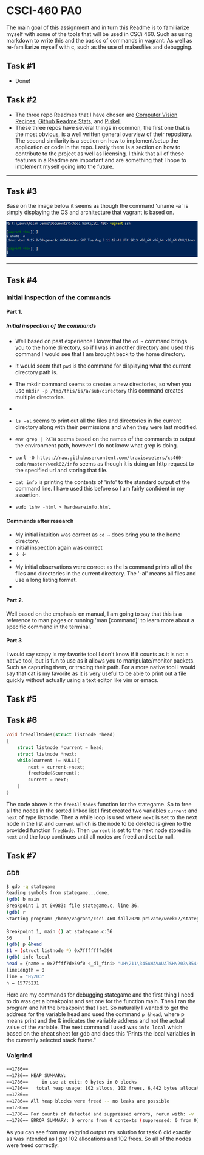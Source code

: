 # __CSCI-460 PA0__
The main goal of this assignment and in turn this Readme is to familiarize myself with some of the tools that will be used in CSCi 460. Such as using markdown to write this and the basics of commands in vagrant. As well as re-familiarize myself with c, such as the use of makesfiles and debugging.

## Task #1
* Done!
## Task #2
 * The three repo Readmes that I have chosen are [Computer Vision Recipes](https://github.com/microsoft/computervision-recipes), [Github Readme Stats](https://github.com/anuraghazra/github-readme-stats), and [Piskel](https://github.com/piskelapp/piskel). 
 * These three repos have several things in common, the first one that is the most obvious, is a well written general overview of their repository. The second similarity is a section on how to implement/setup the application or code in the repo. Lastly there is a section on how to contribute to the project as well as licensing. I think that all of these features in a Readme are important and are something that I hope to implement myself going into the future.
 ****
## Task #3
Base on the image below it seems as though the command 'uname -a' is simply displaying the OS and architecture that vagrant is based on.
 
![Using the uname -a command](uname.png)
*****
## Task #4
### Initial inspection of the commands
#### Part 1.
##### Initial inspection of the commands
  - Well based on past experience I know that the ```cd ~``` command brings you to the home directory, so if I was in another directory and used this command I would see that I am brought back to the home directory.
  - It would seem that ```pwd``` is the command for displaying what the current directory path is.
  - The mkdir command seems to creates a new directories, so when you use ```mkdir -p /tmp/this/is/a/sub/directory``` this command creates multiple directories.
  -  
  - ```ls -al``` seems to print out all the files and directories in the current directory along with their permissions and when they were last modified.
  -  ```env grep | PATH``` seems based on the names of the commands to output the environment path, however I do not know what grep is doing.
  
  - ```curl -O https://raw.githubusercontent.com/traviswpeters/cs460-code/master/week02/info``` seems as though it is doing an http request to the specified url and storing that file. 
  - ```cat info``` is printing the contents of 'info' to the standard output of the command line. I have used this before so I am fairly confident in my assertion.
  - ```sudo lshw -html > hardwareinfo.html```
#### Commands after research
  - My initial intuition was correct as ```cd ~``` does bring you to the home directory.
  - Initial inspection again was correct
  - &darr; &darr;
  - 
  - My initial observations were correct as the ls command prints all of the files and directories in the current directory. The '-al' means all files and use a long listing format.
  - 
#### Part 2.
Well based on the emphasis on manual, I am going to say that this is a reference to man pages or running 'man [command]' to learn more about a specific command in the terminal.
#### Part 3
I would say scapy is my favorite tool I don't know if it counts as it is not a native tool, but is fun to use as it allows you to manipulate/monitor packets. Such as capturing them, or tracing their path. For a more native tool I would say that cat is my favorite as it is very useful to be able to print out a file quickly without actually using a text editor like vim or emacs.

## Task #5


## Task #6 
```c
void freeAllNodes(struct listnode *head)
{
    struct listnode *current = head;
    struct listnode *next;
    while(current != NULL){
        next = current->next;
        freeNode(&current);
        current = next;
    }
}
```
The code above is the ```freeAllNodes``` function for the stategame. So to free all the nodes in the sorted linked list I first created two variables ```current``` and ```next``` of type listnode. Then a while loop is used where ```next``` is set to the next node in the list and ```current``` which is the node to be deleted is given to the provided function ```freeNode```. Then ```current``` is set to the next node stored in ```next``` and the loop continues until all nodes are freed and set to null.
## Task #7
### GDB
```bash
$ gdb -q stategame
Reading symbols from stategame...done.
(gdb) b main
Breakpoint 1 at 0x983: file stategame.c, line 36.
(gdb) r
Starting program: /home/vagrant/csci-460-fall2020-private/week02/stategame/stategame 

Breakpoint 1, main () at stategame.c:36
36      {
(gdb) p &head
$1 = (struct listnode *) 0x7fffffffe390
(gdb) info local
head = {name = 0x7ffff7de59f0 <_dl_fini> "UH\211\345AWAVAUATSH\203\354(L\213%X\177!", next = 0x0}
lineLength = 0
line = "H\203"
n = 15775231
```
Here are my commands for debugging stategame and the first thing I need to do was get a breakpoint and set one for the function main. Then I ran the program and hit the breakpoint that I set. So naturally I wanted to get the address for the variable head and used the command ```p &head```, where p means print and the & indicates the variable address and not the actual value of the variable. The next command I used was ```info local``` which based on the cheat sheet for gdb and does this 'Prints the local variables in the currently selected stack frame."
### Valgrind
```bash
==1786== 
==1786== HEAP SUMMARY:
==1786==     in use at exit: 0 bytes in 0 blocks
==1786==   total heap usage: 102 allocs, 102 frees, 6,442 bytes allocated
==1786==
==1786== All heap blocks were freed -- no leaks are possible
==1786==
==1786== For counts of detected and suppressed errors, rerun with: -v
==1786== ERROR SUMMARY: 0 errors from 0 contexts (suppressed: 0 from 0)
```
As you can see from my valgrind output my solution for task 6 did exactly as was intended as I got 102 allocations and 102 frees. So all of the nodes were freed correctly.
